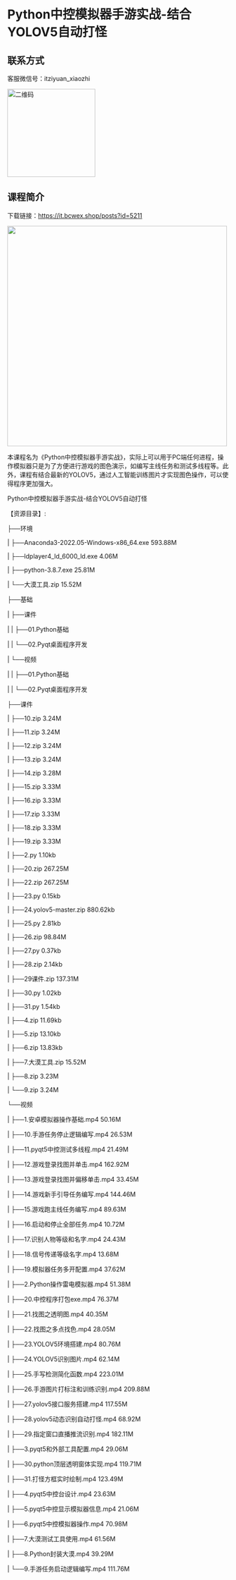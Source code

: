 # Python中控模拟器手游实战-结合YOLOV5自动打怪

## 联系方式

客服微信号：itziyuan_xiaozhi

<img src="https://ziyuanyun.oss-cn-guangzhou.aliyuncs.com/common/20240614073449/666b82192834a.jpg" width="200" height="200" alt="二维码">

## 课程简介

下载链接：https://it.bcwex.shop/posts?id=5211

<img src="https://ziyuanyun.oss-cn-guangzhou.aliyuncs.com/yun/20241201160340/674c185c9f5d8.jpg" width="500" alt="">

  本课程名为《Python中控模拟器手游实战》，实际上可以用于PC端任何进程，操作模拟器只是为了方便进行游戏的图色演示，如编写主线任务和测试多线程等。此外，课程有结合最新的YOLOV5，通过人工智能训练图片才实现图色操作，可以使得程序更加强大。

 Python中控模拟器手游实战-结合YOLOV5自动打怪



 【资源目录】:

 ├──环境

 | ├──Anaconda3-2022.05-Windows-x86_64.exe 593.88M

 | ├──ldplayer4_ld_6000_ld.exe 4.06M

 | ├──python-3.8.7.exe 25.81M

 | └──大漠工具.zip 15.52M

 ├──基础

 | ├──课件

 | | ├──01.Python基础

 | | └──02.Pyqt桌面程序开发

 | └──视频

 | | ├──01.Python基础

 | | └──02.Pyqt桌面程序开发

 ├──课件

 | ├──10.zip 3.24M

 | ├──11.zip 3.24M

 | ├──12.zip 3.24M

 | ├──13.zip 3.24M

 | ├──14.zip 3.28M

 | ├──15.zip 3.33M

 | ├──16.zip 3.33M

 | ├──17.zip 3.33M

 | ├──18.zip 3.33M

 | ├──19.zip 3.33M

 | ├──2.py 1.10kb

 | ├──20.zip 267.25M

 | ├──22.zip 267.25M

 | ├──23.py 0.15kb

 | ├──24.yolov5-master.zip 880.62kb

 | ├──25.py 2.81kb

 | ├──26.zip 98.84M

 | ├──27.py 0.37kb

 | ├──28.zip 2.14kb

 | ├──29课件.zip 137.31M

 | ├──30.py 1.02kb

 | ├──31.py 1.54kb

 | ├──4.zip 11.69kb

 | ├──5.zip 13.10kb

 | ├──6.zip 13.83kb

 | ├──7.大漠工具.zip 15.52M

 | ├──8.zip 3.23M

 | └──9.zip 3.24M

 └──视频

 | ├──1.安卓模拟器操作基础.mp4 50.16M

 | ├──10.手游任务停止逻辑编写.mp4 26.53M

 | ├──11.pyqt5中控测试多线程.mp4 21.49M

 | ├──12.游戏登录找图并单击.mp4 162.92M

 | ├──13.游戏登录找图并偏移单击.mp4 33.45M

 | ├──14.游戏新手引导任务编写.mp4 144.46M

 | ├──15.游戏跑主线任务编写.mp4 89.63M

 | ├──16.启动和停止全部任务.mp4 10.72M

 | ├──17.识别人物等级和名字.mp4 24.43M

 | ├──18.信号传递等级名字.mp4 13.68M

 | ├──19.模拟器任务多开配置.mp4 37.62M

 | ├──2.Python操作雷电模拟器.mp4 51.38M

 | ├──20.中控程序打包exe.mp4 76.37M

 | ├──21.找图之透明图.mp4 40.35M

 | ├──22.找图之多点找色.mp4 28.05M

 | ├──23.YOLOV5环境搭建.mp4 80.76M

 | ├──24.YOLOV5识别图片.mp4 62.14M

 | ├──25.手写检测简化函数.mp4 223.01M

 | ├──26.手游图片打标注和训练识别.mp4 209.88M

 | ├──27.yolov5接口服务搭建.mp4 117.55M

 | ├──28.yolov5动态识别自动打怪.mp4 68.92M

 | ├──29.指定窗口直播推流识别.mp4 182.11M

 | ├──3.pyqt5和外部工具配置.mp4 29.06M

 | ├──30.python顶层透明窗体实现.mp4 119.71M

 | ├──31.打怪方框实时绘制.mp4 123.49M

 | ├──4.pyqt5中控台设计.mp4 23.63M

 | ├──5.pyqt5中控显示模拟器信息.mp4 21.06M

 | ├──6.pyqt5中控模拟器操作.mp4 70.98M

 | ├──7.大漠测试工具使用.mp4 61.56M

 | ├──8.Python封装大漠.mp4 39.29M

 | └──9.手游任务启动逻辑编写.mp4 111.76M

  